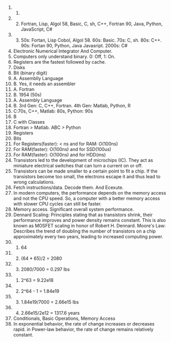 1. 1.  
1. 2. Fortran, Lisp, Algol 58, Basic, C, sh, C++, Fortran 90, Java, Python, JavaScript, C#  
1. 3. 50s: Fortan, Lisp Cobol, Algol 58. 60s: Basic. 70s: C, sh. 80s:  C++. 90s: Fortan 90, Python, Java Javasript. 2000s: C#  
2. Electronic Numerical Integrator And Computer.  
3. Computers only understand binary. 0: Off, 1: On.      
4. Registers are the fastest followed by cache.  
5. Disks 
6. Bit (binary digit)  
7. A. Assemblly Language  
7. B. Yes, it needs an assembler  
8. A. Fortran  
8. B. 1954 (50s)  
9. A. Assembly Language  
9. B. 3rd Gen: C, C++, Fortran. 4th Gen: Matlab, Python, R  
10. C:70s, C++, Matlab: 80s, Python: 90s  
11. B  
12. C with Classes  
13. Fortran > Matlab. ABC > Python  
14. Registers     
15. Bits  
16. For Registers(faster): < ns and for RAM: O(100ns)  
17. For RAM(faster): O(100ns) and for SSD(100us)  
18. For RAM(faster): O(100ns) and for HDD(ms)  
19. Transistors led to the development of microchips (IC). They act as miniature electrical switches that can turn a current on or off.  
20. Transistors can be made smaller to a certain point to fit a chip. If the transistors become too small, the electrons escape it and thus lead to wrong calculations.  
21. Fetch instructions/data. Decode them. And Ecexute.  
22. In modern computers, the performance depends on the memory access and not the CPU speed. So, a computer with a better memory access with slower CPU cycles can still be faster.  
23. Memory access. Significant overall system performance. 
24.  Dennard Scaling: Principles stating that as transistors shrink, their performance improves and power density remains constant. This is also known as MOSFET scaling in honor of Robert H. Dennard. Moore's Law: Describes the trend of doubling the number of transistors on a chip approximately every two years, leading to increased computing power.  
25. 1. 64  
25. 2. (64 * 65)/2 = 2080  
25. 3. 2080/7000 = 0.297 lbs  
26. 1. 2^63 = 9.22e18  
26. 2. 2^64 - 1 = 1.84e19  
26. 3. 1.84e19/7000 = 2.66e15 lbs  
26. 4. 2.66e15/2e12 = 1317.6 years  
27. Conditionals, Basic Operations, Memory Access  
28.  In exponential behavior, the rate of change increases or decreases rapid. in Power-law behavior, the rate of change remains relatively constant.  
